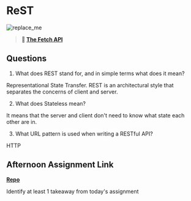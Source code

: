 # ReST

![replace_me](https://codeworks.blob.core.windows.net/public/assets/img/illustrations/placeholder.svg)

> **📖 [The Fetch API](https://codeworksacademy.com/fs-student-guide/resources/wk4/04-Fetch)**

## Questions

1. What does REST stand for, and in simple terms what does it mean?

Representational State Transfer. REST is an architectural style that separates the concerns of client and server.

2. What does Stateless mean?

It means that the server and client don't need to know what state each other are in.

3. What URL pattern is used when writing a RESTful API?

HTTP

## Afternoon Assignment Link

**[Repo](https://github.com/chris-hildebrandt/gifted)**

Identify at least 1 takeaway from today's assignment
